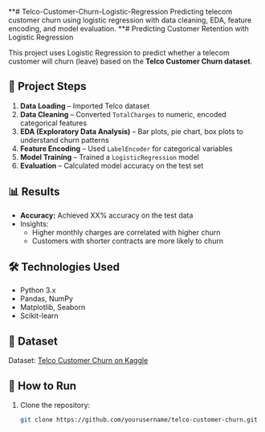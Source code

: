 **# Telco-Customer-Churn-Logistic-Regression
Predicting telecom customer churn using logistic regression with data cleaning, EDA, feature encoding, and model evaluation.
**# Predicting Customer Retention with Logistic Regression

This project uses Logistic Regression to predict whether a telecom customer will churn (leave) based on the **Telco Customer Churn dataset**.

## 📌 Project Steps
1. **Data Loading** – Imported Telco dataset
2. **Data Cleaning** – Converted `TotalCharges` to numeric, encoded categorical features
3. **EDA (Exploratory Data Analysis)** – Bar plots, pie chart, box plots to understand churn patterns
4. **Feature Encoding** – Used `LabelEncoder` for categorical variables
5. **Model Training** – Trained a `LogisticRegression` model
6. **Evaluation** – Calculated model accuracy on the test set

## 📊 Results
- **Accuracy:** Achieved XX% accuracy on the test data  
- Insights:
  - Higher monthly charges are correlated with higher churn
  - Customers with shorter contracts are more likely to churn

## 🛠️ Technologies Used
- Python 3.x
- Pandas, NumPy
- Matplotlib, Seaborn
- Scikit-learn

## 📂 Dataset
Dataset: [Telco Customer Churn on Kaggle](https://www.kaggle.com/blastchar/telco-customer-churn)

## 🚀 How to Run
1. Clone the repository:
   ```bash
   git clone https://github.com/yourusername/telco-customer-churn.git
